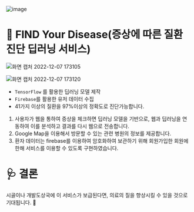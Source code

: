 ![image](https://user-images.githubusercontent.com/98210863/206131017-d1d71aad-8568-49ab-9bf4-53dcc8f938d2.png)

# 🤒 FIND Your Disease(증상에 따른 질환 진단 딥러닝 서비스)

![화면 캡처 2022-12-07 173105](https://user-images.githubusercontent.com/98210863/206128802-8eec8e34-386a-43f5-a2cd-9e9dc7d1485d.png)

![화면 캡처 2022-12-07 173120](https://user-images.githubusercontent.com/98210863/206128869-2a2af82c-92a7-44ce-a5e8-08867cb86ce5.png)

- `TensorFlow` 를 활용한 딥러닝 모델 제작
- `Firebase`를 활용한 유저 데이터 수집
- 41가지 이상의 질환을 97%이상의 정확도로 진단가능합니다.

1. 사용자가 웹을 통하여 증상을 체크하면 딥러닝 모델을 기반으로, 웹과 딥러닝을 연동하여 이를 분석하고 결과를 다시 웹으로 전송합니다.
2. Google Map을 이용해서 방문할 수 있는 관련 병원의 정보를 제공합니다. 
3. 환자 데이터는 firebase를 이용하여 암호화하여 보관하기 위해 회원가입한 회원에 한해 서비스를 이용할 수 있도록 구현하였습니다.

# 🩺 결론

시골이나 개발도상국에 이 서비스가 보급된다면, 의료의 질을 향상시킬 수 있을 것으로 기대됩니다. 💉
